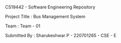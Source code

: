 CS19442 - Software Engineering Repository

Project Title : Bus Management System

Team : Team - 01

Submitted By : Sharukeshwar P - 220701265 - CSE - E
